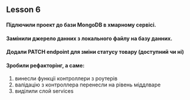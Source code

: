 ## Lesson 6

#### Підлючили проект до бази MongoDB в хмарному сервісі.
#### Замінили джерело данних з локального файлу на базу данних.
#### Додали PATCH endpoint для зміни статусу товару (доступний чи ні)
#### Зробили рефакторінг, а саме:
1. винесли функціі контроллери з роутерів
2. валідацію з контроллера перенесли на рівень міддлваре
3. виділили слой services
